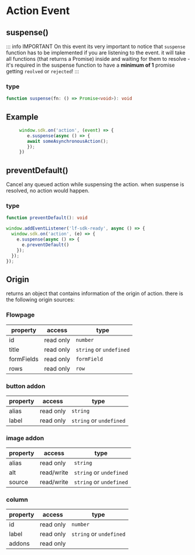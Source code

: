 # Action Event

## suspense()
::: info IMPORTANT
On this event its very important to notice that `suspense` function has to be implemented if you are listening to the event.
it will take all functions (that returns a Promise) inside and waiting for them to resolve - it's required in the suspense function to have a **minimum of 1** promise getting `reolved` or `rejected`!
:::

### type
```typescript
function suspense(fn: () => Promise<void>): void
```

## Example

```javascript
     window.sdk.on('action', (event) => {
        e.suspense(async () => {
        await someAsynchronousAction();
        });
     })
```

## preventDefault()
Cancel any queued action while suspensing the action. when suspense is resolved, no action would happen.

### type
```typescript
function preventDefault(): void
```

```javascript
window.addEventListener('lf-sdk-ready', async () => {
  window.sdk.on('action', (e) => {
    e.suspense(async () => {
      e.preventDefault()
    });
  });
});
```


## Origin
returns an object that contains information of the origin of action.
there is the following origin sources:

### Flowpage
| property   | access    | type                    |
| ---------- | --------- | ----------------------- |
| id         | read only | `number`                |
| title      | read only | `string` or `undefined` |
| formFields | read only | `formField`             |
| rows       | read only | `row`                   |

### button addon
| property | access    | type                    |
| -------- | --------- | ----------------------- |
| alias    | read only | `string`                |
| label    | read only | `string` or `undefined` |

### image addon
| property | access     | type                    |
| -------- | ---------- | ----------------------- |
| alias    | read only  | `string`                |
| alt      | read/write | `string` or `undefined` |
| source   | read/write | `string` or `undefined` |

### column
| property | access    | type                    |
| -------- | --------- | ----------------------- |
| id       | read only | `number`                |
| label    | read only | `string` or `undefined` |
| addons   | read only |                         |